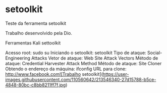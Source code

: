 # setoolkit
Teste da ferramenta setoolkit

Trabalho desenvolvido pela Dio.

Ferramentas
Kali
settoolkit


Acesso root: sudo su
Iniciando o setoolkit: setoolkit
Tipo de ataque: Social-Engineering Attacks
Vetor de ataque: Web Site Attack Vectors
Método de ataque: Credential Harvester Attack Method 
Método de ataque: Site Cloner
Obtendo o endereço da máquina: ifconfig
URL para clone: http://www.facebook.com![Trabalho setoolkit](https://user-images.githubusercontent.com/110560642/213546340-27d15788-b5ce-4848-80bc-c8bb8211ff7f.jpg)
